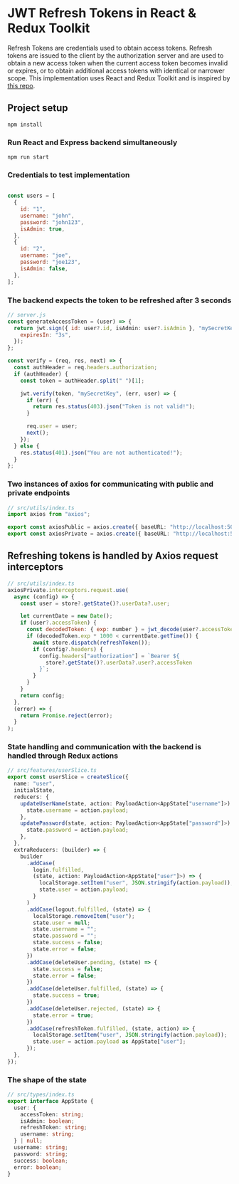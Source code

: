 # JWT Refresh Tokens in React & Redux Toolkit
Refresh Tokens are credentials used to obtain access tokens. Refresh tokens are issued to the client by the authorization server and are used to obtain a new access token when the current access token becomes invalid or expires, or to obtain additional access tokens with identical or narrower scope. This implementation uses React and Redux Toolkit and is inspired by [this repo](https://github.com/safak/youtube/tree/jwt).

## Project setup
```
npm install
```

### Run React and Express backend simultaneously
```
npm run start
```

### Credentials to test implementation
```js

const users = [
  {
    id: "1",
    username: "john",
    password: "john123",
    isAdmin: true,
  },
  {
    id: "2",
    username: "joe",
    password: "joe123",
    isAdmin: false,
  },
];

```

### The backend expects the token to be refreshed after 3 seconds

```js
// server.js
const generateAccessToken = (user) => {
  return jwt.sign({ id: user?.id, isAdmin: user?.isAdmin }, "mySecretKey", {
    expiresIn: "3s",
  });
};

const verify = (req, res, next) => {
  const authHeader = req.headers.authorization;
  if (authHeader) {
    const token = authHeader.split(" ")[1];

    jwt.verify(token, "mySecretKey", (err, user) => {
      if (err) {
        return res.status(403).json("Token is not valid!");
      }

      req.user = user;
      next();
    });
  } else {
    res.status(401).json("You are not authenticated!");
  }
};


```
### Two instances of axios for communicating with public and private endpoints

```ts
// src/utils/index.ts
import axios from "axios";

export const axiosPublic = axios.create({ baseURL: "http://localhost:5000" });
export const axiosPrivate = axios.create({ baseURL: "http://localhost:5000" });
```

## Refreshing tokens is handled by Axios request interceptors
```js
// src/utils/index.ts
axiosPrivate.interceptors.request.use(
  async (config) => {
    const user = store?.getState()?.userData?.user;

    let currentDate = new Date();
    if (user?.accessToken) {
      const decodedToken: { exp: number } = jwt_decode(user?.accessToken);
      if (decodedToken.exp * 1000 < currentDate.getTime()) {
        await store.dispatch(refreshToken());
        if (config?.headers) {
          config.headers["authorization"] = `Bearer ${
            store?.getState()?.userData?.user?.accessToken
          }`;
        }
      }
    }
    return config;
  },
  (error) => {
    return Promise.reject(error);
  }
);
```

### State handling and communication with the backend is handled through Redux actions

```ts
// src/features/userSlice.ts
export const userSlice = createSlice({
  name: "user",
  initialState,
  reducers: {
    updateUserName(state, action: PayloadAction<AppState["username"]>) {
      state.username = action.payload;
    },
    updatePassword(state, action: PayloadAction<AppState["password"]>) {
      state.password = action.payload;
    },
  },
  extraReducers: (builder) => {
    builder
      .addCase(
        login.fulfilled,
        (state, action: PayloadAction<AppState["user"]>) => {
          localStorage.setItem("user", JSON.stringify(action.payload));
          state.user = action.payload;
        }
      )
      .addCase(logout.fulfilled, (state) => {
        localStorage.removeItem("user");
        state.user = null;
        state.username = "";
        state.password = "";
        state.success = false;
        state.error = false;
      })
      .addCase(deleteUser.pending, (state) => {
        state.success = false;
        state.error = false;
      })
      .addCase(deleteUser.fulfilled, (state) => {
        state.success = true;
      })
      .addCase(deleteUser.rejected, (state) => {
        state.error = true;
      })
      .addCase(refreshToken.fulfilled, (state, action) => {
        localStorage.setItem("user", JSON.stringify(action.payload));
        state.user = action.payload as AppState["user"];
      });
  },
});
```

### The shape of the state

```ts
// src/types/index.ts
export interface AppState {
  user: {
    accessToken: string;
    isAdmin: boolean;
    refreshToken: string;
    username: string;
  } | null;
  username: string;
  password: string;
  success: boolean;
  error: boolean;
}
```